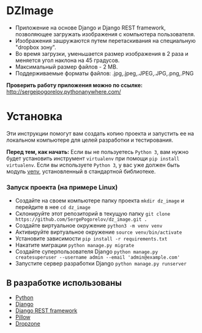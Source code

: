 # DZImage
- Приложение на основе Django и Django REST framework, позволяющее загружать изображения с компьютера пользователя.
- Изображения зашружаются путем перетаскивания на специальную "dropbox зону".
- Во время загрузки, уменьшается размер изображения в 2 раза и меняется угол наклона на 45 градусов.
- Максимальный размер файлов - 2 MB.
- Поддерживаемые форматы файлов: .jpg,.jpeg,.JPEG,.JPG,.png,.PNG

**Проверить работу приложения можно по ссылке:**
http://sergeipogorelov.pythonanywhere.com/

# Установка
Эти инструкции помогут вам создать копию проекта и запустить ее на локальном компьютере для целей разработки и тестирования.

**Перед тем, как начать:**
Если вы не пользуетесь `Python 3`, вам нужно будет установить инструмент `virtualenv` при помощи `pip install virtualenv`.
Если вы используете `Python 3`, у вас уже должен быть модуль [venv](https://docs.python.org/3/library/venv.html), установленный в стандартной библиотеке.

### Запуск проекта (на примере Linux)
- Создайте на своем компьютере папку проекта `mkdir dz_image` и перейдите в нее `cd dz_image`
- Склонируйте этот репозиторий в текущую папку `git clone https://github.com/SergePogorelov/dz_image.git .`
- Создайте виртуальное окружение `python3 -m venv venv`
- Активируйте виртуальное окружение `source venv/bin/activate`
- Установите зависимости `pip install -r requirements.txt`
- Накатите миграции `python manage.py migrate`
- Создайте суперпользователя Django `python manage.py createsuperuser --username admin --email 'admin@example.com'`
- Запустите сервер разработки Django `python manage.py runserver`

## В разработке использованы

- [Python](https://www.python.org/)
- [Django](https://www.djangoproject.com/)
- [Django REST framework](https://www.django-rest-framework.org/)
- [Pillow](https://pypi.org/project/Pillow/)
- [Dropzone](https://www.dropzone.dev/js/)
